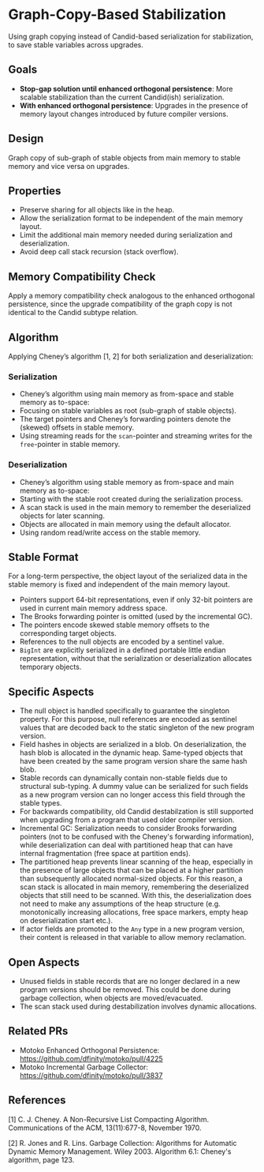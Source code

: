 # Graph-Copy-Based Stabilization

Using graph copying instead of Candid-based serialization for stabilization, to save stable variables across upgrades. 

## Goals

* **Stop-gap solution until enhanced orthogonal persistence**: More scalable stabilization than the current Candid(ish) serialization.
* **With enhanced orthogonal persistence**: Upgrades in the presence of memory layout changes introduced by future compiler versions.

## Design

Graph copy of sub-graph of stable objects from main memory to stable memory and vice versa on upgrades.

## Properties
* Preserve sharing for all objects like in the heap.
* Allow the serialization format to be independent of the main memory layout.
* Limit the additional main memory needed during serialization and deserialization.
* Avoid deep call stack recursion (stack overflow).

## Memory Compatibility Check
Apply a memory compatibility check analogous to the enhanced orthogonal persistence, since the upgrade compatibility of the graph copy is not identical to the Candid subtype relation.

## Algorithm
Applying Cheney’s algorithm [1, 2] for both serialization and deserialization:

### Serialization
* Cheney’s algorithm using main memory as from-space and stable memory as to-space: 
* Focusing on stable variables as root (sub-graph of stable objects).
* The target pointers and Cheney’s forwarding pointers denote the (skewed) offsets in stable memory.
* Using streaming reads for the `scan`-pointer and streaming writes for the `free`-pointer in stable memory.

### Deserialization
* Cheney’s algorithm using stable memory as from-space and main memory as to-space: 
* Starting with the stable root created during the serialization process.
* A scan stack is used in the main memory to remember the deserialized objects for later scanning.
* Objects are allocated in main memory using the default allocator.
* Using random read/write access on the stable memory.

## Stable Format
For a long-term perspective, the object layout of the serialized data in the stable memory is fixed and independent of the main memory layout.
* Pointers support 64-bit representations, even if only 32-bit pointers are used in current main memory address space.
* The Brooks forwarding pointer is omitted (used by the incremental GC).
* The pointers encode skewed stable memory offsets to the corresponding target objects.
* References to the null objects are encoded by a sentinel value.
* `BigInt` are explicitly serialized in a defined portable little endian representation, without that the serialization or deserialization allocates temporary objects.

## Specific Aspects
* The null object is handled specifically to guarantee the singleton property. For this purpose, null references are encoded as sentinel values that are decoded back to the static singleton of the new program version.
* Field hashes in objects are serialized in a blob. On deserialization, the hash blob is allocated in the dynamic heap. Same-typed objects that have been created by the same program version share the same hash blob.
* Stable records can dynamically contain non-stable fields due to structural sub-typing. A dummy value can be serialized for such fields as a new program version can no longer access this field through the stable types.
* For backwards compatibility, old Candid destabilzation is still supported when upgrading from a program that used older compiler version.
* Incremental GC: Serialization needs to consider Brooks forwarding pointers (not to be confused with the Cheney's forwarding information), while deserialization can deal with partitioned heap that can have internal fragmentation (free space at partition ends).
* The partitioned heap prevents linear scanning of the heap, especially in the presence of large objects that can be placed at a higher partition than subsequently allocated normal-sized objects. For this reason, a scan stack is allocated in main memory, remembering the deserialized objects that still need to be scanned. With this, the deserialization does not need to make any assumptions of the heap structure (e.g. monotonically increasing allocations, free space markers, empty heap on deserialization start etc.).
* If actor fields are promoted to the `Any` type in a new program version, their content is released in that variable to allow memory reclamation.

## Open Aspects
* Unused fields in stable records that are no longer declared in a new program versions should be removed. This could be done during garbage collection, when objects are moved/evacuated.
* The scan stack used during destabilization involves dynamic allocations.

## Related PRs

* Motoko Enhanced Orthogonal Persistence: https://github.com/dfinity/motoko/pull/4225
* Motoko Incremental Garbage Collector: https://github.com/dfinity/motoko/pull/3837

## References

[1] C. J. Cheney. A Non-Recursive List Compacting Algorithm. Communications of the ACM, 13(11):677-8, November 1970.

[2] R. Jones and R. Lins. Garbage Collection: Algorithms for Automatic Dynamic Memory Management. Wiley 2003. Algorithm 6.1: Cheney's algorithm, page 123.
